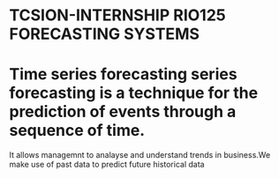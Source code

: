 # TCSION-INTERNSHIP RIO125 FORECASTING SYSTEMS
 # Time series forecasting series forecasting is a technique for the prediction of events through a sequence of time.
 It allows managemnt to analayse and understand trends in business.We make use of past data to predict future historical data 
 
